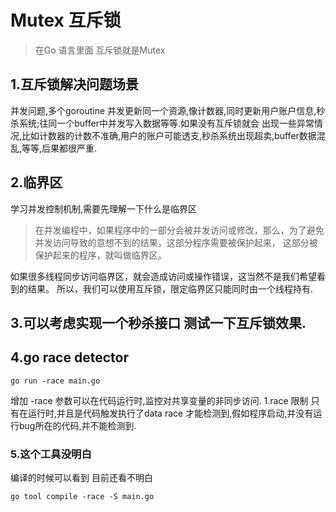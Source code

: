 # Mutex 互斥锁

>在Go 语言里面 互斥锁就是Mutex
## 1.互斥锁解决问题场景

并发问题,多个goroutine 并发更新同一个资源,像计数器,同时更新用户账户信息,秒杀系统;往同一个buffer中并发写入数据等等.如果没有互斥锁就会
出现一些异常情况,比如计数器的计数不准确,用户的账户可能透支,秒杀系统出现超卖,buffer数据混乱,等等,后果都很严重.

## 2.临界区
学习并发控制机制,需要先理解一下什么是临界区
>在并发编程中，如果程序中的一部分会被并发访问或修改，那么，为了避免并发访问导致的意想不到的结果，这部分程序需要被保护起来，
>这部分被保护起来的程序，就叫做临界区。

如果很多线程同步访问临界区，就会造成访问或操作错误，这当然不是我们希望看到的结果。
所以，我们可以使用互斥锁，限定临界区只能同时由一个线程持有.

## 3.可以考虑实现一个秒杀接口 测试一下互斥锁效果. 

## 4.go race detector
```
go run -race main.go
```
增加 -race 参数可以在代码运行时,监控对共享变量的非同步访问.
    1.race 限制 只有在运行时,并且是代码触发执行了data race 才能检测到,假如程序启动,并没有运行bug所在的代码,并不能检测到.
    
### 5.这个工具没明白
编译的时候可以看到 目前还看不明白
```
go tool compile -race -S main.go
```
